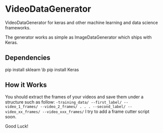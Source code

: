 # VideoDataGenerator
VideoDataGenerator for keras and other machine learning and data science frameworks.

The generator works as simple as ImageDataGenerator which ships with Keras.

## Dependencies
pip install sklearn \b
pip install Keras

## How it Works

You should extract the frames of your videos and save them under a structure such as follow:
`
-training_data/
    --first_label/
      --video_1_frames/
      --video_2_frames/
      .
      .
      .
    --second_label/
      --video_xx_frames/
      --video_xxx_frames/
`
I try to add a frame cutter script soon.

Good Luck!

